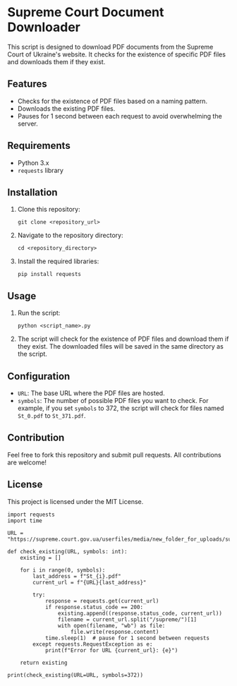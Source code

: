 # Supreme Court Document Downloader

This script is designed to download PDF documents from the Supreme Court of Ukraine's website. It checks for the existence of specific PDF files and downloads them if they exist.

## Features

- Checks for the existence of PDF files based on a naming pattern.
- Downloads the existing PDF files.
- Pauses for 1 second between each request to avoid overwhelming the server.

## Requirements

- Python 3.x
- `requests` library

## Installation

1. Clone this repository:
   ```
   git clone <repository_url>
   ```

2. Navigate to the repository directory:
   ```
   cd <repository_directory>
   ```

3. Install the required libraries:
   ```
   pip install requests
   ```

## Usage

1. Run the script:
   ```
   python <script_name>.py
   ```

2. The script will check for the existence of PDF files and download them if they exist. The downloaded files will be saved in the same directory as the script.

## Configuration

- `URL`: The base URL where the PDF files are hosted.
- `symbols`: The number of possible PDF files you want to check. For example, if you set `symbols` to 372, the script will check for files named `St_0.pdf` to `St_371.pdf`.

## Contribution

Feel free to fork this repository and submit pull requests. All contributions are welcome!

## License

This project is licensed under the MIT License.


```
import requests
import time

URL = "https://supreme.court.gov.ua/userfiles/media/new_folder_for_uploads/supreme/"

def check_existing(URL, symbols: int):
    existing = []

    for i in range(0, symbols):
        last_address = f"St_{i}.pdf"
        current_url = f"{URL}{last_address}"

        try:
            response = requests.get(current_url)
            if response.status_code == 200:
                existing.append((response.status_code, current_url))
                filename = current_url.split("/supreme/")[1]
                with open(filename, "wb") as file:
                    file.write(response.content)
            time.sleep(1)  # pause for 1 second between requests
        except requests.RequestException as e:
            print(f"Error for URL {current_url}: {e}")

    return existing

print(check_existing(URL=URL, symbols=372))
```
